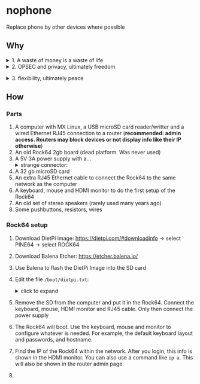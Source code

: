 # nophone
Replace phone by other devices where possible

## Why
<details><summary>1. A waste of money is a waste of life</summary><p>
  The average thirdworldian slave must work 1 month to buy a phone which is sold at $100 in USA. The slave is also forced to have a phone to be able to access the fake money it has in the bank. The battery is designed to fail first. If the slave sleeps 8h/day and does not use the phone to wake up in the next morning, said phone can be turned off without charging at night. This will delay the need to buy a new phone. How much is that worth?

  1. Baseline slave: 24 h/day, always fast-charging, unaware of the damage caused by trickle charging.

    100 / 2 $/year = 0.5 month/year = 0.5/12 month/month = 4.2% of slave life

  2. Smart slave who bought an alarm clock: (24-8) h/day + $5 for an alarm clock with 6-year lifespan + $1/year for the alkaline batteries.

    Each 72h of slave life only consume 48h of phone life. So:
    New durability: 2 * 72/48 = 3 years
    Alarm clock: lasts 6 years, so it costs (5/6 + 1) $/year, being 1 $/year for the alkaline batteries

    (5/6 + 1) + 100/3 = 35.16 $/year = 0.3516/12 = 2.9 % of human life

    The alarm clock is worth 1.2% of life. 
    Equivalent to a huge discount of 1 - 2.9/4.2 = 31 % in the phone purchase.

  3. Expert: 06 h/day, most of the time in flight-mode, controlled slow charging at night with cooling, no trickle-charging and a custom debloated ROM like LineageOS. The limiting factor is no longer the battery life, but the slowness of the phone as the software gets more and more complex over time and the hardware wears down physically. The alarm clock is the same, but now there is both extra cost and extra longevity besides the baseline of phone off-time.

    Each 96h of slave life only consume 24h of phone life. So:
    New baseline durability: 2 * 96/24 = 8 years
    Emerging extra longevity (guess): +1 year
    Extra cost due to all the extra complexity (guess): $80
    
    (5/6 + 1) + (100 + 80)/(8+1) $/year = $21.83/year = 0.2183/12 = 1.8% of human life

    Thus, first a simple clock saves 1.2% of life, but after that, saving 1.1% is much harder.
    The marginal gain decreases. This is realistic. Paretto's principle, Law of Diminishing Returns, etc.
    
    But it is still a whopping discount of 1 - 1.8/4.2 = 57 % in the phone purchase!
  
</p></details>

<details><summary>2. OPSEC and privacy, ultimately freedom</summary><p>
  A loose piece of information is worthless for people trying to scam, tax, censor, harm or control the slave. The phone ties together all the data the slave generates there to its identity and location, which makes it a goldmine to these people. The more the slave replaces its phone with devices under its full control in its daily routine, the more the slave turns the goldmine into a garbage dump.
  
</p></details>

</p></details>

<details><summary>3. flexibility, ultimately peace</summary><p>
  The slave decides how his devices work, not a designer worried about ad revenue and whatnot.
  
</p></details>

## How
### Parts
1. A computer with MX Linux, a USB microSD card reader/writter and a wired Ethernet RJ45 connection to a router (**recommended: admin access. Routers may block devices or not display info like their IP otherwise**)
2. An old Rock64 2gb board (dead platform. Was never used)
3. A 5V 3A power supply with a...<details><summary>strange connector:</summary><p>
    ```
    Spec: 3.5mm outer diameter, 1.35mm inner diameter.
    Thridworldian slaves don't understand the concept of specs.
    They describe this sometimes as 3.4x1.4 or even Mini P4.
    This is a thirdworldian example of correct spec:
    ```
    https://produto.mercadolivre.com.br/MLB-3729696460-fonte-carregador-5v-3a-notebook-positivo-motion-cruy-q464c--_JM
    </p></details>
4. A 32 gb microSD card
5. An extra RJ45 Ethernet cable to connect the Rock64 to the same network as the computer
6. A keyboard, mouse and HDMI monitor to do the first setup of the Rock64
7. An old set of stereo speakers (rarely used many years ago)
8. Some pushbuttons, resistors, wires

### Rock64 setup
1. Download DietPi image: https://dietpi.com/#downloadinfo -> select PINE64 -> select ROCK64
2. Download Balena Etcher: https://etcher.balena.io/
3. Use Balena to flash the DietPi Image into the SD card
4. Edit the file `/boot/dietpi.txt`: <details><summary>click to expand</summary><p>
    ```
    # this is a comment. Valid timezone strings: https://en.wikipedia.org/wiki/List_of_tz_database_time_zones
    AUTO_SETUP_TIMEZONE=Europe/London
    # unfortunately, the setting below does not work. Keyboard layout must be changed interactively after install...
    # AUTO_SETUP_KEYBOARD_LAYOUT=gb
    # automated install
    AUTO_SETUP_AUTOMATED=1
    # X server and XFCE
    AUTO_SETUP_INSTALL_SOFTWARE_ID=25
    # LightDM login mask
    AUTO_SETUP_AUTOSTART_TARGET_INDEX=16
    # xrdp
    AUTO_SETUP_INSTALL_SOFTWARE_ID=29
    # disable survey and don't ask about it. If the slave wants, the slave can re-enable this later.
    SURVEY_OPTED_IN=0
    ```
    </p></details>
5. Remove the SD from the computer and put it in the Rock64. Connect the keyboard, mouse, HDMI monitor and RJ45 cable. Only then connect the power supply
6. The Rock64 will boot. Use the keyboard, mouse and monitor to configure whatever is needed. For example, the default keyboard layout and passwords, and hostname.
7. Find the IP of the Rock64 within the network. After you login, this info is shown in the HDMI monitor. You can also use a command like `ip a`. This will also be shown in the router admin page.

    

8. 

